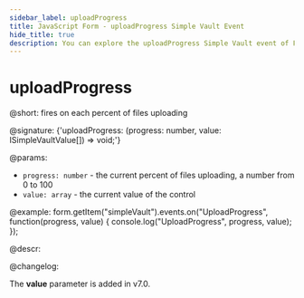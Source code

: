 ```yaml
---
sidebar_label: uploadProgress
title: JavaScript Form - uploadProgress Simple Vault Event 
hide_title: true
description: You can explore the uploadProgress Simple Vault event of Form in the documentation of the DHTMLX JavaScript UI library. Browse developer guides and API reference, try out code examples and live demos, and download a free 30-day evaluation version of DHTMLX Suite 7.
---
```

 
# uploadProgress

@short: fires on each percent of files uploading

@signature: {'uploadProgress: (progress: number, value: ISimpleVaultValue[]) => void;'}

@params:
- `progress: number` - the current percent of files uploading, a number from 0 to 100
- `value: array` - the current value of the control

@example:
form.getItem("simpleVault").events.on("UploadProgress", function(progress, value) {
    console.log("UploadProgress", progress, value);
});

@descr:

@changelog:

The **value** parameter is added in v7.0.
